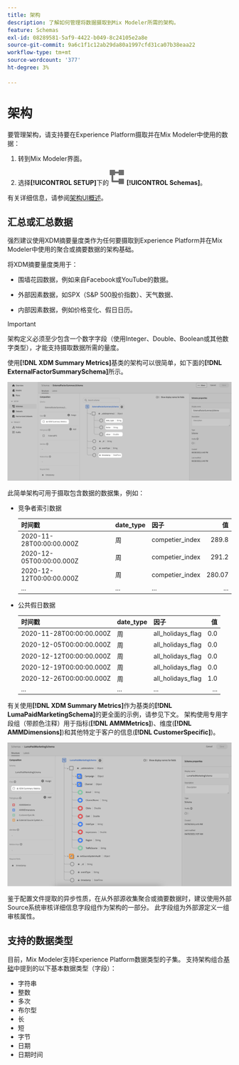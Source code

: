 ```yaml
---
title: 架构
description: 了解如何管理将数据摄取到Mix Modeler所需的架构。
feature: Schemas
exl-id: 08289581-5af9-4422-b049-8c24105e2a8e
source-git-commit: 9a6c1f1c12ab29da80a1997cfd31ca07b38eaa22
workflow-type: tm+mt
source-wordcount: '377'
ht-degree: 3%

---
```


# 架构

要管理架构，请支持要在Experience Platform摄取并在Mix Modeler中使用的数据：

1. 转到Mix Modeler界面。

1. 选择&#x200B;**[!UICONTROL SETUP]**&#x200B;下的![架构](/help/assets/icons/Schemas.svg) **[!UICONTROL Schemas]**。

有关详细信息，请参阅[架构UI概述](https://experienceleague.adobe.com/docs/experience-platform/xdm/ui/overview.html?lang=en)。

## 汇总或汇总数据

强烈建议使用XDM摘要量度类作为任何要摄取到Experience Platform并在Mix Modeler中使用的聚合或摘要数据的架构基础。

将XDM摘要量度类用于：

- 围墙花园数据，例如来自Facebook或YouTube的数据。

- 外部因素数据，如SPX（S&amp;P 500股价指数）、天气数据、

- 内部因素数据，例如价格变化、假日日历。

>[!IMPORTANT]
>
>架构定义必须至少包含一个数字字段（使用Integer、Double、Boolean或其他数字类型），才能支持摄取数据所需的量度。

使用&#x200B;**[!DNL XDM Summary Metrics]**&#x200B;基类的架构可以很简单，如下面的&#x200B;**[!DNL ExternalFactorSummarySchema]**&#x200B;所示。

![外部因素架构](/help/assets/external-factors-schema.png)

此简单架构可用于摄取包含数据的数据集，例如：

- 竞争者索引数据

  | 时间戳 | date_type | 因子 | 值 |
  |---|---|---|--:|
  | 2020-11-28T00:00:00.000Z | 周 | competier_index | 289.8 |
  | 2020-12-05T00:00:00.000Z | 周 | competier_index | 291.2 |
  | 2020-12-12T00:00:00.000Z | 周 | competier_index | 280.07 |
  | ... | ... | ... | ... |

- 公共假日数据

  | 时间戳 | date_type | 因子 | 值 |
  |---|---|---|--:|
  | 2020-11-28T00:00:00.000Z | 周 | all_holidays_flag | 0.0 |
  | 2020-12-05T00:00:00.000Z | 周 | all_holidays_flag | 0.0 |
  | 2020-12-12T00:00:00.000Z | 周 | all_holidays_flag | 0.0 |
  | 2020-12-19T00:00:00.000Z | 周 | all_holidays_flag | 0.0 |
  | 2020-12-26T00:00:00.000Z | 周 | all_holidays_flag | 1.0 |
  | ... | ... | ... | ... |


有关使用&#x200B;**[!DNL XDM Summary Metrics]**&#x200B;作为基类的&#x200B;**[!DNL LumaPaidMarketingSchema]**&#x200B;的更全面的示例，请参见下文。 架构使用专用字段组（带颜色注释）用于指标(**[!DNL AMMMetrics]**)、维度(**[!DNL AMMDimensions]**)和其他特定于客户的信息(**[!DNL CustomerSpecific]**)。

![摘要架构](/help/assets/summary-schema.png)

鉴于配置文件提取的异步性质，在从外部源收集聚合或摘要数据时，建议使用外部Source系统审核详细信息字段组作为架构的一部分。 此字段组为外部源定义一组审核属性。


## 支持的数据类型

目前，Mix Modeler支持Experience Platform数据类型的子集。 支持架构组合[基础](https://experienceleague.adobe.com/docs/experience-platform/xdm/schema/composition.html?lang=en#data-type)中提到的以下基本数据类型（字段）：

- 字符串
- 整数
- 多次
- 布尔型
- 长
- 短
- 字节
- 日期
- 日期时间
